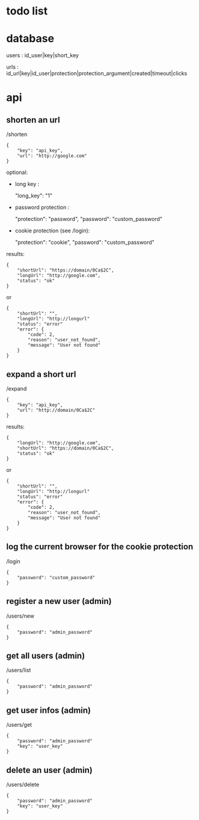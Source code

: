 todo list
=============================


database
=============================

users : id_user|key|short_key

urls : id_url|key|id_user|protection|protection_argument|created|timeout|clicks



api
=============================
## shorten an url

/shorten

    {
        "key": "api_key",
        "url": "http://google.com"
    }

optional:
- long key :

    "long_key": "1"

- password protection :

    "protection": "password",
    "password": "custom_password"

- cookie protection (see /login):

    "protection": "cookie",
    "password": "custom_password"

results:

    {
        "shortUrl": "https://domain/0Ca$2C",
        "longUrl": "http://google.com",
        "status": "ok"
    }

or

    {
        "shortUrl": "",
        "longUrl": "http://longurl"
        "status": "error"
        "error": {
            "code": 2,
            "reason": "user_not_found",
            "message": "User not found"
        }
    }



## expand a short url

/expand

    {
        "key": "api_key",
        "url": "http://domain/0Ca$2C"
    }

results:

    {
        "longUrl": "http://google.com",
        "shortUrl": "https://domain/0Ca$2C",
        "status": "ok"
    }
or

    {
        "shortUrl": "",
        "longUrl": "http://longurl"
        "status": "error"
        "error": {
            "code": 2,
            "reason": "user_not_found",
            "message": "User not found"
        }
    }



## log the current browser for the cookie protection

/login

    {
        "password": "custom_password"
    }



## register a new user (admin)

/users/new

    {
        "password": "admin_password"
    }



## get all users (admin)

/users/list

    {
        "password": "admin_password"
    }



## get user infos (admin)

/users/get

    {
        "password": "admin_password"
        "key": "user_key"
    }



## delete an user (admin)

/users/delete

    {
        "password": "admin_password"
        "key": "user_key"
    }
    